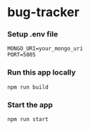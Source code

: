 # bug-tracker

### Setup .env file

```shell
MONGO_URI=your_mongo_uri
PORT=5005
```

### Run this app locally

```shell
npm run build
```

### Start the app

```shell
npm run start
```

